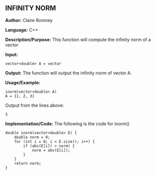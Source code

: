 ## INFINITY NORM

**Author:** Claire Romney

**Language:** C++

**Description/Purpose:** This function will compute the infinity norm of a vector

**Input:**

	vector<double> A = vector
	
**Output:** The function will output the infinity norm of vector A.

**Usage/Example:**

	inorm(vector<double> A)
	A = {1, 2, 3}

Output from the lines above:

	3
    
**Implementation/Code:** The following is the code for inorm()

	double inorm(vector<double> E) {
		double norm = 0;
		for (int i = 0; i < E.size(); i++) {
			if (abs(E[i]) > norm) {
				norm = abs(E[i]);
			}
		}
		return norm;
	}
